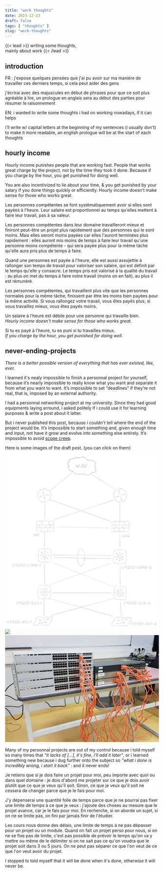 ```yaml
---
title: "work thoughts"
date: 2023-12-23
draft: false
tags: [ "thoughts" ]
slug: "work-thoughts"
---
```


<!-- prologue -->

{{< lead >}}
writing some thoughts,  
mainly about work
{{< /lead >}}

<!-- source -->

<!--
https://siddhesh.substack.com/p/projects
-->

<!-- article -->

## introduction

FR : j'expose quelques pensées que j'ai pu avoir sur ma manière de travailler ces derniers temps, si cela peut aider des gens

j'écrirai avec des majuscules en début de phrases pour que ce soit plus agréable à lire, un prologue en anglais sera au début des parties pour résumer le raisonnement

EN: i wanted to write some thoughts i had on working nowadays, if it can helps

i'll write w/ capital letters at the beginning of my sentences (i usually don't) to make it more readable, an english prologue will be at the start of each thoughts

## hourly income

Hourly income punishes people that are working fast. People that works great charge by the project, not by the time they took it done. Because if you charge by the hour, you get punished for doing well.

You are also incentivized to lie about your time, & you get punished by your salary if you done things quickly or efficiently. Hourly income doesn't make sense for those who works great.

Les personnes compétentes se font systématiquement avoir si elles sont payées à l'heure. Leur salaire est proportionnel au temps qu'elles mettent à faire leur travail, pas à sa valeur.

Les personnes compétentes dans leur domaine travailleront mieux et finiront peut-être un projet plus rapidement que des personnes qui le sont moins. Mais elles seront moins payées car elles l'auront terminées plus rapidement : elles auront mis moins de temps à faire leur travail qu'une personne moins compétente - qui sera payée plus pour la même tâche qu'elle aura pris plus de temps à faire.

Quand une personnes est payée à l'heure, elle est aussi assujettie à rallonger son temps de travail pour valoriser son salaire, qui est définit par le temps qu'elle y consacre. Le temps pris est valorisé à la qualité du travail : au plus on met du temps à faire notre travail (moins on en fait), au plus il est rémunéré.

Les personnes compétentes, qui travaillent plus vite que les personnes normales pour la même tâche, finissent par être les moins bien payées pour la même activité. Si vous rallongez votre travail, vous êtes payés plus; si vous travaillez mieux, vous êtes payés moins.

Un salaire à l'heure est débile pour une personne qui travaille bien.  
*Hourly income doesn't make sense for those who works great.*

Si tu es payé à l'heure, tu es puni si tu travailles mieux.  
*If you charge by the hour, you get punished for doing well.*

## never-ending-projects

<!-- linux kernel, little flaws, how it should be improved -->

*There is a better possible version of everything that has ever existed, like, ever.*

I learned it's nealy impossible to finish a personnal project for yourself, because it’s nearly impossible to really know what you want and separate it from what you want to want. It’s impossible to set “deadlines” if they’re not real, that is, imposed by an external authority.

I had a personnal networking project at my university. Since they had good equipments laying arround, i asked politely if i could use it for learning purposes & write a post about it latter.

But i never published this post, because i couldn't tell where the end of the project would be. It’s impossible to start something and, given enough time and input, not have it grow and evolve into something else entirely. It’s impossible to avoid [scope creep](https://en.wikipedia.org/wiki/Scope_creep).

Here is some images of the draft post. (you can click on them)

![](images/project-rzo-transparent-dark-x3.png)
![](images/projet-rzo-500.png)
![](images/project-photo.webp)

Many of my personnal projects are out of my control because i told myself so many times that *"it lacks of [...], it's fine, i'll add it later"*, or i learned something new because i dug further onto the subject so *"what i done is incredibly wrong, i start it back"* : and it never ends!

Je retiens que si je dois faire un projet pour moi, peu importe avec quoi ou dans quel domaine : je dois d'abord me projeter sur ce que je dois avoir plutôt que ce que je veux qu'il soit. Sinon, ce que je veux qu'il soit ne cessera de changer parce que je le fais pour moi.

J'y dépenserai une quantité folle de temps parce que je ne pourrai pas fixer une limite de temps à ce que je veux : j'ajoute des choses au mesure que le projet avance, car je le fais pour moi. En recherche, si on aborde un sujet, si on ne se limite pas, on fini par jamais finir de l'étudier.

Les cours nous donne des délais, une limite de temps à ne pas dépasser pour un projet ou un module. Quand on fait un projet perso pour nous, si on ne se fixe pas de limite, c'est pas possible de prévoir le temps qu'on va y mettre ou même de le délimiter si on ne sait pas ce qu'on voudra que le projet soit dans 3 ou 5 jours. On ne peut pas séparer ce que l'on veut de ce que l'on veut avoir du projet.

I stopped to told myself that it will be done when it's done, otherwise it will never be.
